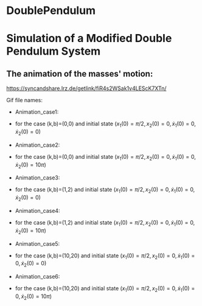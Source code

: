 # DoublePendulum

# Simulation of a Modified Double Pendulum System

## The animation of the masses' motion:
https://syncandshare.lrz.de/getlink/fiR4s2WSak1v4LEScK7XTn/


Gif file names:
- Animation_case1:
- for the case (k,b)=(0,0) and initial state ($x_1(0)=\pi/2,x_2(0)=0,\dot{x}_1(0)=0,\dot{x}_2(0)=0$)
- Animation_case2:
- for the case (k,b)=(0,0) and initial state ($x_1(0)=\pi/2,x_2(0)=0,\dot{x}_1(0)=0,\dot{x}_2(0)=10\pi$)

- Animation_case3:
- for the case (k,b)=(1,2) and initial state ($x_1(0)=\pi/2,x_2(0)=0,\dot{x}_1(0)=0,\dot{x}_2(0)=0$)
- Animation_case4:
- for the case (k,b)=(1,2) and initial state ($x_1(0)=\pi/2,x_2(0)=0,\dot{x}_1(0)=0,\dot{x}_2(0)=10\pi$)

-  Animation_case5:
- for the case (k,b)=(10,20) and initial state ($x_1(0)=\pi/2,x_2(0)=0,\dot{x}_1(0)=0,\dot{x}_2(0)=0$)
- Animation_case6:
- for the case (k,b)=(10,20) and initial state ($x_1(0)=\pi/2,x_2(0)=0,\dot{x}_1(0)=0,\dot{x}_2(0)=10\pi$)

